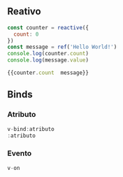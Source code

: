 ## Reativo

```javascript
const counter = reactive({
  count: 0
})
const message = ref('Hello World!')
console.log(counter.count)
console.log(message.value)

{{counter.count  message}}
```
## Binds

### Atributo
```javascript
v-bind:atributo 
:atributo
```

### Evento
```javascript
v-on
```
